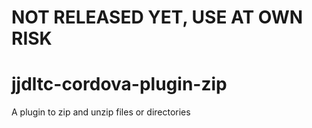 NOT RELEASED YET, USE AT OWN RISK
===

# jjdltc-cordova-plugin-zip
A plugin to zip and unzip files or directories

